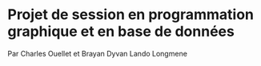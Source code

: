 # Projet de session en programmation graphique et en base de données

Par Charles Ouellet et Brayan Dyvan Lando Longmene

